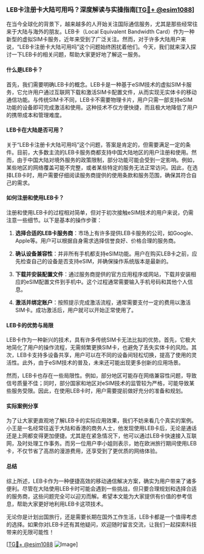 ### LEB卡注册卡大陆可用吗？深度解读与实操指南[[TG💪+ @esim1088](https://t.me/s/esim1088)]

在当今全球化的背景下，越来越多的人开始关注国际通信服务，尤其是那些经常往来于大陆与海外的朋友。LEB卡（Local Equivalent Bandwidth Card）作为一种新型的虚拟SIM卡服务，近年来受到了广泛关注。然而，对于许多大陆用户来说，“LEB卡注册卡大陆可用吗”这个问题始终困扰着他们。今天，我们就来深入探讨一下LEB卡的相关问题，帮助大家更好地了解这一服务。

#### 什么是LEB卡？

首先，我们需要明确LEB卡的概念。LEB卡是一种基于eSIM技术的虚拟SIM卡服务，它允许用户通过互联网下载和激活SIM卡配置文件，从而实现无实体卡的移动通信功能。与传统SIM卡不同，LEB卡不需要物理卡片，用户只需一部支持eSIM功能的设备即可完成激活和使用。这种技术不仅方便快捷，而且极大地降低了用户的携带成本和管理难度。

#### LEB卡在大陆是否可用？

关于“LEB卡注册卡大陆可用吗”这个问题，答案是肯定的，但需要满足一定的条件。目前，大多数主流的LEB卡服务商都支持中国大陆地区的用户注册和使用。然而，由于中国大陆对境外服务的政策限制，部分功能可能会受到一定影响。例如，某些地区的网络覆盖可能不完整，或者某些特定的服务无法正常访问。因此，在选择LEB卡时，用户需要仔细阅读服务商提供的使用条款和服务范围，确保其符合自己的需求。

#### 如何注册和使用LEB卡？

注册和使用LEB卡的过程相对简单，但对于初次接触eSIM技术的用户来说，仍需注意一些细节。以下是基本的操作步骤：

1. **选择合适的LEB卡服务商**：市场上有许多提供LEB卡服务的公司，如Google、Apple等。用户可以根据自身需求选择信誉良好、价格合理的服务商。
   
2. **确认设备兼容性**：并非所有手机都支持eSIM功能。用户在购买LEB卡之前，应先检查自己的设备是否支持eSIM，并确保操作系统版本是最新的。

3. **下载并安装配置文件**：通过服务商提供的官方应用程序或网站，下载并安装相应的eSIM配置文件到手机中。这个过程通常需要输入手机号码和其他个人信息。

4. **激活并绑定账户**：按照提示完成激活流程，通常需要支付一定的费用以激活SIM卡。成功激活后，用户就可以开始正常使用了。

#### LEB卡的优势与局限

LEB卡作为一种新兴的技术，具有许多传统SIM卡无法比拟的优势。首先，它极大地简化了用户的操作流程，无需频繁更换SIM卡，也避免了丢失实体卡的风险。其次，LEB卡支持多设备共享，用户可以在不同的设备间轻松切换，提高了使用的灵活性。此外，由于eSIM技术的普及，未来还可能出现更多创新的应用场景。

然而，LEB卡也存在一些局限性。例如，部分地区可能存在网络兼容性问题，导致信号质量不佳；同时，部分国家和地区对eSIM技术的监管较为严格，可能导致某些服务受限。因此，在使用LEB卡时，用户需要提前做好充分的准备和规划。

#### 实际案例分享

为了让大家更直观地了解LEB卡的实际应用效果，我们不妨来看几个真实的案例。小王是一名经常往返于大陆和香港的商务人士，他发现使用LEB卡后，无论是通话还是上网都变得更加便捷。尤其是在紧急情况下，他可以通过LEB卡快速接入互联网，及时处理工作事务。而另一位用户李小姐则表示，她在欧洲旅行期间使用LEB卡，不仅节省了高昂的漫游费用，还享受到了更优质的网络体验。

#### 总结

综上所述，LEB卡作为一种便捷高效的移动通信解决方案，确实为用户带来了诸多便利。尽管在大陆使用LEB卡时可能会遇到一些挑战，但只要合理规划和选择合适的服务商，这些问题完全可以迎刃而解。希望本文能为大家提供有价值的参考信息，帮助大家更好地利用LEB卡这项技术。

无论你是计划出国旅行，还是需要长期在国外工作生活，LEB卡都是一个值得考虑的选择。如果你对LEB卡还有其他疑问，欢迎随时留言交流，让我们一起探索科技带来的无限可能性！

[[TG💪+ @esim1088](https://t.me/s/esim1088) ![Image](https://i.postimg.cc/4NQfJmqS/Snipaste-2025-05-13-00-14-12.png)]